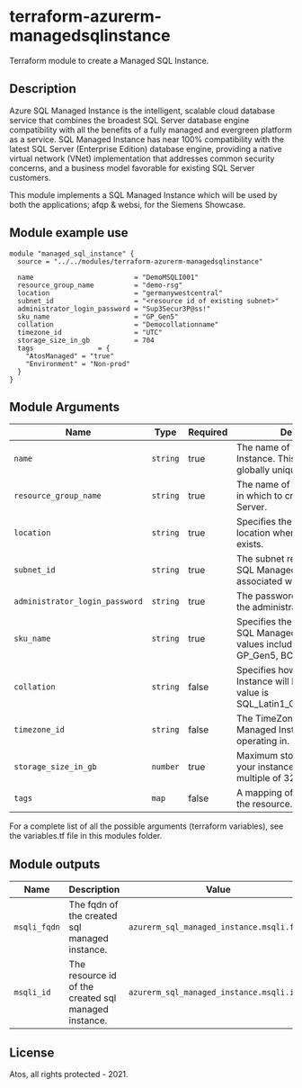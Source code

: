 # terraform-azurerm-managedsqlinstance
Terraform module to create a Managed SQL Instance.

## Description
Azure SQL Managed Instance is the intelligent, scalable cloud database service that combines the broadest SQL Server database engine compatibility with all the benefits of a fully managed and evergreen platform as a service. SQL Managed Instance has near 100% compatibility with the latest SQL Server (Enterprise Edition) database engine, providing a native virtual network (VNet) implementation that addresses common security concerns, and a business model favorable for existing SQL Server customers.

This module implements a SQL Managed Instance which will be used by both the applications; afqp & websi, for the Siemens Showcase.

## Module example use
```hcl
module "managed_sql_instance" {
  source = "../../modules/terraform-azurerm-managedsqlinstance"

  name                         = "DemoMSQLI001"
  resource_group_name          = "demo-rsg"
  location                     = "germanywestcentral"
  subnet_id                    = "<resource id of existing subnet>"
  administrator_login_password = "Sup3Secur3P@ss!"
  sku_name                     = "GP_Gen5"
  collation                    = "Democollationname"
  timezone_id                  = "UTC"
  storage_size_in_gb           = 704
  tags                = {
    "AtosManaged" = "true"
    "Environment" = "Non-prod"
  }
}

```
## Module Arguments

| Name | Type | Required | Description |
| --- | --- | --- | --- |
| `name` | `string` | true | The name of the SQL Managed Instance. This needs to be globally unique within Azure. |
| `resource_group_name` | `string` | true | The name of the resource group in which to create the SQL Server. |
| `location` | `string` | true | Specifies the supported Azure location where the resource exists. |
| `subnet_id` | `string` | true | The subnet resource id that the SQL Managed Instance will be associated with. |
| `administrator_login_password` | `string` | true | The password associated with the administrator_login user. |
| `sku_name` | `string` | true | Specifies the SKU Name for the SQL Managed Instance. Valid values include GP_Gen4, GP_Gen5, BC_Gen4, BC_Gen5. |
| `collation` | `string` | false | Specifies how the SQL Managed Instance will be collated. Default value is SQL_Latin1_General_CP1_CI_AS.|
| `timezone_id` | `string` | false | The TimeZone ID that the SQL Managed Instance will be operating in. |
| `storage_size_in_gb` | `number` | true | Maximum storage space for your instance. It should be a multiple of 32GB. |
| `tags` | `map` | false | A mapping of tags to assign to the resource. |

For a complete list of all the possible arguments (terraform variables), see the variables.tf file in this modules folder.

## Module outputs

| Name | Description | Value
| --- | --- | --- |
| `msqli_fqdn` | The fqdn of the created sql managed instance. | `azurerm_sql_managed_instance.msqli.fqdn` |
| `msqli_id` | The resource id of the created sql managed instance. | `azurerm_sql_managed_instance.msqli.id` |

## License
Atos, all rights protected - 2021.
